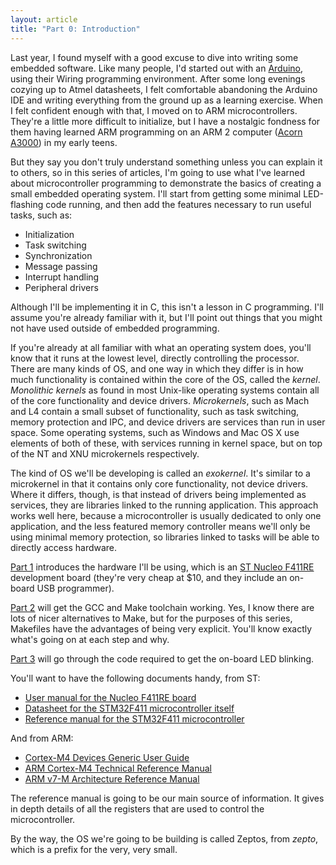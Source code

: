 ```yaml
---
layout: article
title: "Part 0: Introduction"
---
```

Last year, I found myself with a good excuse to dive into writing some embedded software. Like many people, I'd started out with an [Arduino](http://www.arduino.cc/), using their Wiring programming environment. After some long evenings cozying up to Atmel datasheets, I felt comfortable abandoning the Arduino IDE and writing everything from the ground up as a learning exercise. When I felt confident enough with that, I moved on to ARM microcontrollers. They're a little more difficult to initialize, but I have a nostalgic fondness for them having learned ARM programming on an ARM 2 computer ([Acorn A3000](http://en.wikipedia.org/wiki/Acorn_Archimedes#A3000_and_A5000)) in my early teens.

But they say you don't truly understand something unless you can explain it to others, so in this series of articles, I'm going to use what I've learned about microcontroller programming to demonstrate the basics of creating a small embedded operating system. I'll start from getting some minimal LED-flashing code running, and then add the features necessary to run useful tasks, such as:

* Initialization
* Task switching
* Synchronization
* Message passing
* Interrupt handling
* Peripheral drivers

Although I'll be implementing it in C, this isn't a lesson in C programming. I'll assume you're already familiar with it, but I'll point out things that you might not have used outside of embedded programming.

If you're already at all familiar with what an operating system does, you'll know that it runs at the lowest level, directly controlling the processor. There are many kinds of OS, and one way in which they differ is in how much functionality is contained within the core of the OS, called the *kernel*. *Monolithic kernels* as found in most Unix-like operating systems contain all of the core functionality and device drivers. *Microkernels*, such as Mach and L4 contain a small subset of functionality, such as task switching, memory protection and IPC, and device drivers are services than run in user space. Some operating systems, such as Windows and Mac OS X use elements of both of these, with services running in kernel space, but on top of the NT and XNU microkernels respectively.

The kind of OS we'll be developing is called an *exokernel*. It's similar to a microkernel in that it contains only core functionality, not device drivers. Where it differs, though, is that instead of drivers being implemented as services, they are libraries linked to the running application. This approach works well here, because a microcontroller is usually dedicated to only one application, and the less featured memory controller means we'll only be using minimal memory protection, so libraries linked to tasks will be able to directly access hardware.

[Part 1](part1-nucleo-board.html) introduces the hardware I'll be using, which is an [ST Nucleo F411RE](http://www.st.com/web/catalog/tools/FM116/SC959/SS1532/LN1847/PF260320) development board (they're very cheap at $10, and they include an on-board USB programmer).

[Part 2](part2-toolchain.html) will get the GCC and Make toolchain working. Yes, I know there are lots of nicer alternatives to Make, but for the purposes of this series, Makefiles have the advantages of being very explicit. You'll know exactly what's going on at each step and why.

[Part 3](part3-first-code.html) will go through the code required to get the on-board LED blinking.

You'll want to have the following documents handy, from ST:

* [User manual for the Nucleo F411RE board](http://www.st.com/st-web-ui/static/active/en/resource/technical/document/user_manual/DM00105823.pdf)
* [Datasheet for the STM32F411 microcontroller itself](http://www.st.com/web/en/resource/technical/document/datasheet/DM00115249.pdf)
* [Reference manual for the STM32F411 microcontroller](http://www.st.com/web/en/resource/technical/document/reference_manual/DM00119316.pdf)

And from ARM:

* [Cortex-M4 Devices Generic User Guide](http://infocenter.arm.com/help/topic/com.arm.doc.dui0553a/DUI0553A_cortex_m4_dgug.pdf)
* [ARM Cortex-M4 Technical Reference Manual](http://infocenter.arm.com/help/topic/com.arm.doc.ddi0439b/DDI0439B_cortex_m4_r0p0_trm.pdf)
* [ARM v7-M Architecture Reference Manual](https://silver.arm.com/download/ARM_and_AMBA_Architecture/AR580-DA-70000-r0p0-05rel0/DDI0403E_B_armv7m_arm.pdf)

The reference manual is going to be our main source of information. It gives in depth details of all the registers that are used to control the microcontroller.

By the way, the OS we're going to be building is called Zeptos, from *zepto*, which is a prefix for the very, very small.
